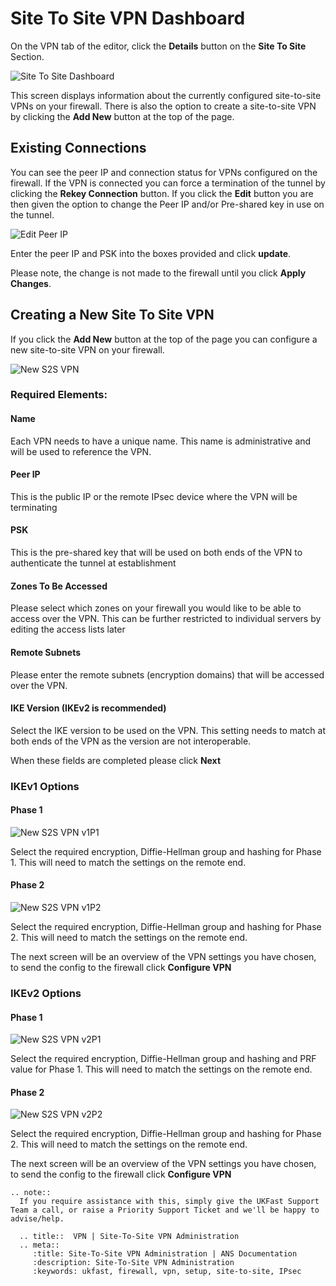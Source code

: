 # Site To Site VPN Dashboard

On the VPN tab of the editor, click the **Details** button on the **Site To Site** Section.

![Site To Site Dashboard](files/editor2_s2s_dash.PNG)

This screen displays information about the currently configured site-to-site VPNs on your firewall. There is also the option to create a site-to-site VPN by clicking the **Add New** button
at the top of the page.

## Existing Connections

You can see the peer IP and connection status for VPNs configured on the firewall. If the VPN is connected you can force a termination of the tunnel by clicking the **Rekey Connection** button. If you click
the **Edit** button you are then given the option to change the Peer IP and/or Pre-shared key in use on the tunnel.

![Edit Peer IP](files/editor2_change_peer_ip.PNG)

Enter the peer IP and PSK into the boxes provided and click **update**.

Please note, the change is not made to the firewall until you click **Apply Changes**.

## Creating a New Site To Site VPN

If you click the **Add New** button at the top of the page you can configure a new site-to-site VPN on your firewall.

![New S2S VPN](files/editor2_config_new_s2s.PNG)

### Required Elements:

#### Name

Each VPN needs to have a unique name. This name is administrative and will be used to reference the VPN.

#### Peer IP

This is the public IP or the remote IPsec device where the VPN will be terminating

#### PSK

This is the pre-shared key that will be used on both ends of the VPN to authenticate the tunnel at establishment

#### Zones To Be Accessed

Please select which zones on your firewall you would like to be able to access over the VPN. This can be further restricted to individual servers by editing the access lists later

#### Remote Subnets

Please enter the remote subnets (encryption domains) that will be accessed over the VPN.

#### IKE Version (IKEv2 is recommended)

Select the IKE version to be used on the VPN. This setting needs to match at both ends of the VPN as the version are not interoperable.

When these fields are completed please click **Next**

### IKEv1 Options

#### Phase 1

![New S2S VPN v1P1](files/editor2_ikev1_p1.png)

Select the required encryption, Diffie-Hellman group and hashing for Phase 1. This will need to match the settings on the remote end.

#### Phase 2

![New S2S VPN v1P2](files/editor2_ikev1_p2.png)

Select the required encryption, Diffie-Hellman group and hashing for Phase 2. This will need to match the settings on the remote end.

The next screen will be an overview of the VPN settings you have chosen, to send the config to the firewall click **Configure VPN**

### IKEv2 Options

#### Phase 1

![New S2S VPN v2P1](files/editor2_ikev2_p1.png)

Select the required encryption, Diffie-Hellman group and hashing and PRF value for Phase 1. This will need to match the settings on the remote end.

#### Phase 2

![New S2S VPN v2P2](files/editor2_ikev2_p2.png)

Select the required encryption, Diffie-Hellman group and hashing for Phase 2. This will need to match the settings on the remote end.

The next screen will be an overview of the VPN settings you have chosen, to send the config to the firewall click **Configure VPN**

```eval_rst
.. note::
  If you require assistance with this, simply give the UKFast Support Team a call, or raise a Priority Support Ticket and we'll be happy to advise/help.
```

```eval_rst
  .. title::  VPN | Site-To-Site VPN Administration
  .. meta::
     :title: Site-To-Site VPN Administration | ANS Documentation
     :description: Site-To-Site VPN Administration
     :keywords: ukfast, firewall, vpn, setup, site-to-site, IPsec
```
